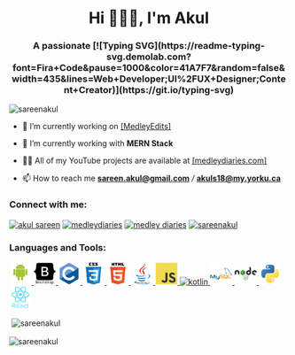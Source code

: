 <h1 align="center">Hi 🙋🏻‍♂️, I'm Akul</h1>
<h3 align="center">A passionate [![Typing SVG](https://readme-typing-svg.demolab.com?font=Fira+Code&pause=1000&color=41A7F7&random=false&width=435&lines=Web+Developer;UI%2FUX+Designer;Content+Creator)](https://git.io/typing-svg)</h3>

<p align="left"> <img src="https://komarev.com/ghpvc/?username=sareenakul&label=Profile%20views&color=0e75b6&style=flat" alt="sareenakul" /> </p>

- 🔭 I’m currently working on <a href="https://github.com/sareenakul/MedleyEdits">[MedleyEdits]</a>

- 🌱 I’m currently working with **MERN Stack**

- 👨‍💻 All of my YouTube projects are available at <a href="https://main.d1jm76fngccuyv.amplifyapp.com/">[medleydiaries.com]</a>

- 📫 How to reach me **sareen.akul@gmail.com** */* **akuls18@my.yorku.ca**

<h3 align="left">Connect with me:</h3>
<p align="left">
<a href="https://ca.linkedin.com/in/akul-sareen-7a7501223" target="blank"><img align="center" src="https://raw.githubusercontent.com/rahuldkjain/github-profile-readme-generator/master/src/images/icons/Social/linked-in-alt.svg" alt="akul sareen" height="30" width="40" /></a>
<a href="https://instagram.com/medleydiaries" target="blank"><img align="center" src="https://raw.githubusercontent.com/rahuldkjain/github-profile-readme-generator/master/src/images/icons/Social/instagram.svg" alt="medleydiaries" height="30" width="40" /></a>
<a href="https://www.youtube.com/c/medley diaries" target="blank"><img align="center" src="https://raw.githubusercontent.com/rahuldkjain/github-profile-readme-generator/master/src/images/icons/Social/youtube.svg" alt="medley diaries" height="30" width="40" /></a>
<a href="https://www.leetcode.com/sareenakul" target="blank"><img align="center" src="https://raw.githubusercontent.com/rahuldkjain/github-profile-readme-generator/master/src/images/icons/Social/leet-code.svg" alt="sareenakul" height="30" width="40" /></a>
</p>

<h3 align="left">Languages and Tools:</h3>
<p align="left"> <a href="https://developer.android.com" target="_blank" rel="noreferrer"> <img src="https://raw.githubusercontent.com/devicons/devicon/master/icons/android/android-original-wordmark.svg" alt="android" width="40" height="40"/> </a> <a href="https://getbootstrap.com" target="_blank" rel="noreferrer"> <img src="https://raw.githubusercontent.com/devicons/devicon/master/icons/bootstrap/bootstrap-plain-wordmark.svg" alt="bootstrap" width="40" height="40"/> </a> <a href="https://www.cprogramming.com/" target="_blank" rel="noreferrer"> <img src="https://raw.githubusercontent.com/devicons/devicon/master/icons/c/c-original.svg" alt="c" width="40" height="40"/> </a> <a href="https://www.w3schools.com/css/" target="_blank" rel="noreferrer"> <img src="https://raw.githubusercontent.com/devicons/devicon/master/icons/css3/css3-original-wordmark.svg" alt="css3" width="40" height="40"/> </a> <a href="https://www.w3.org/html/" target="_blank" rel="noreferrer"> <img src="https://raw.githubusercontent.com/devicons/devicon/master/icons/html5/html5-original-wordmark.svg" alt="html5" width="40" height="40"/> </a> <a href="https://www.java.com" target="_blank" rel="noreferrer"> <img src="https://raw.githubusercontent.com/devicons/devicon/master/icons/java/java-original.svg" alt="java" width="40" height="40"/> </a> <a href="https://developer.mozilla.org/en-US/docs/Web/JavaScript" target="_blank" rel="noreferrer"> <img src="https://raw.githubusercontent.com/devicons/devicon/master/icons/javascript/javascript-original.svg" alt="javascript" width="40" height="40"/> </a> <a href="https://kotlinlang.org" target="_blank" rel="noreferrer"> <img src="https://www.vectorlogo.zone/logos/kotlinlang/kotlinlang-icon.svg" alt="kotlin" width="40" height="40"/> </a> <a href="https://www.mysql.com/" target="_blank" rel="noreferrer"> <img src="https://raw.githubusercontent.com/devicons/devicon/master/icons/mysql/mysql-original-wordmark.svg" alt="mysql" width="40" height="40"/> </a> <a href="https://nodejs.org" target="_blank" rel="noreferrer"> <img src="https://raw.githubusercontent.com/devicons/devicon/master/icons/nodejs/nodejs-original-wordmark.svg" alt="nodejs" width="40" height="40"/> </a> <a href="https://www.python.org" target="_blank" rel="noreferrer"> <img src="https://raw.githubusercontent.com/devicons/devicon/master/icons/python/python-original.svg" alt="python" width="40" height="40"/> </a> <a href="https://reactjs.org/" target="_blank" rel="noreferrer"> <img src="https://raw.githubusercontent.com/devicons/devicon/master/icons/react/react-original-wordmark.svg" alt="react" width="40" height="40"/> </a> </p>

<p>&nbsp;<img align="center" src="https://github-readme-stats.vercel.app/api?username=sareenakul&show_icons=true&locale=en" alt="sareenakul" /></p>

<p><img align="center" src="https://github-readme-streak-stats.herokuapp.com/?user=sareenakul&" alt="sareenakul" /></p>
